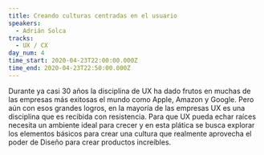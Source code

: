 ```yaml
---
title: Creando culturas centradas en el usuario
speakers:
  - Adrián Solca
tracks:
  - UX / CX
day_num: 4
time_start: 2020-04-23T22:00:00.000Z
time_end: 2020-04-23T22:50:00.000Z
---
```

<!--StartFragment-->

Durante ya casi 30 años la disciplina de UX ha dado frutos en muchas de las empresas más exitosas el mundo como Apple, Amazon y Google. Pero aún con esos grandes logros, en la mayoría de las empresas UX es una disciplina que es recibida con resistencia. Para que UX pueda echar raíces necesita un ambiente ideal para crecer y en esta plática se busca explorar los elementos básicos para crear una cultura que realmente aprovecha el poder de Diseño para crear productos increíbles.

<!--EndFragment-->